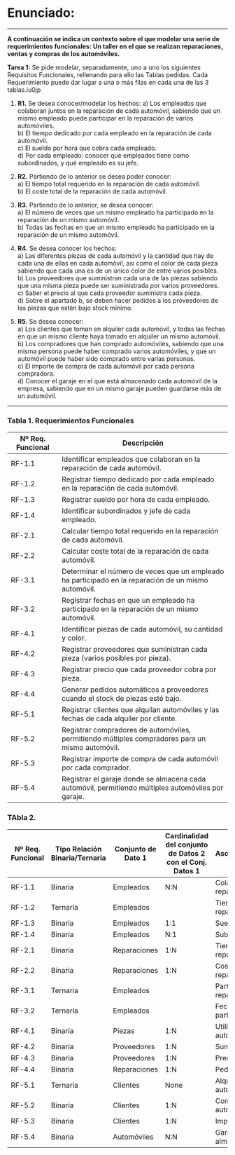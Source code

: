 # Enunciado:

---

**A continuación se indica un contexto sobre el que modelar una serie de requerimientos funcionales: Un taller en el que se realizan reparaciones, ventas y compras de los automóviles.**

**Tarea 1:** Se pide modelar, separadamente, uno a uno los siguientes Requisitos Funcionales, rellenando para ello las Tablas pedidas. Cada Requerimiento puede dar lugar a una o más filas en cada una de las 3 tablas.iu0jp
1. **R1.** Se desea conocer/modelar los hechos:
   a) Los empleados que colaboran juntos en la reparación de cada automóvil, sabiendo que un mismo empleado puede participar en la reparación de varios automóviles.  
   b) El tiempo dedicado por cada empleado en la reparación de cada automóvil.  
   c) El sueldo por hora que cobra cada empleado.  
   d) Por cada empleado: conocer qué empleados tiene como subordinados, y qué empleado es su jefe.

2. **R2.** Partiendo de lo anterior se desea poder conocer:  
   a) El tiempo total requerido en la reparación de cada automóvil.  
   b) El coste total de la reparación de cada automóvil.

3. **R3.** Partiendo de lo anterior, se desea conocer:  
   a) El número de veces que un mismo empleado ha participado en la reparación de un mismo automóvil.  
   b) Todas las fechas en que un mismo empleado ha participado en la reparación de un mismo automóvil.

4. **R4.** Se desea conocer los hechos:  
   a) Las diferentes piezas de cada automóvil y la cantidad que hay de cada una de ellas en cada automóvil, así como el color de cada pieza sabiendo que cada una es de un único color de entre varios posibles.  
   b) Los proveedores que suministran cada una de las piezas sabiendo que una misma pieza puede ser suministrada por varios proveedores.  
   c) Saber el precio al que cada proveedor suministra cada pieza.  
   d) Sobre el apartado b, se deben hacer pedidos a los proveedores de las piezas que estén bajo stock mínimo.

5. **R5.** Se desea conocer:  
   a) Los clientes que toman en alquiler cada automóvil, y todas las fechas en que un mismo cliente haya tomado en alquiler un mismo automóvil.  
   b) Los compradores que han comprado automóviles, sabiendo que una misma persona puede haber comprado varios automóviles, y que un automóvil puede haber sido comprado entre varias personas.  
   c) El importe de compra de cada automóvil por cada persona compradora.  
   d) Conocer el garaje en el que está almacenado cada automóvil de la empresa, sabiendo que en un mismo garaje pueden guardarse más de un automóvil.

--- 

### Tabla 1. Requerimientos Funcionales

| Nº Req. Funcional | Descripción                                                                                                                 |
|--------------------|-----------------------------------------------------------------------------------------------------------------------------|
| RF-1.1             | Identificar empleados que colaboran en la reparación de cada automóvil.                                                     |
| RF-1.2             | Registrar tiempo dedicado por cada empleado en la reparación de cada automóvil.                                             |
| RF-1.3             | Registrar sueldo por hora de cada empleado.                                                                                 |
| RF-1.4             | Identificar subordinados y jefe de cada empleado.                                                                           |
| RF-2.1             | Calcular tiempo total requerido en la reparación de cada automóvil.                                                         |
| RF-2.2             | Calcular coste total de la reparación de cada automóvil.                                                                    |
| RF-3.1             | Determinar el número de veces que un empleado ha participado en la reparación de un mismo automóvil.                        |
| RF-3.2             | Registrar fechas en que un empleado ha participado en la reparación de un mismo automóvil.                                  |
| RF-4.1             | Identificar piezas de cada automóvil, su cantidad y color.                                                                  |
| RF-4.2             | Registrar proveedores que suministran cada pieza (varios posibles por pieza).                                                |
| RF-4.3             | Registrar precio que cada proveedor cobra por pieza.                                                                         |
| RF-4.4             | Generar pedidos automáticos a proveedores cuando el stock de piezas esté bajo.                                              |
| RF-5.1             | Registrar clientes que alquilan automóviles y las fechas de cada alquiler por cliente.                                       |
| RF-5.2             | Registrar compradores de automóviles, permitiendo múltiples compradores para un mismo automóvil.                             |
| RF-5.3             | Registrar importe de compra de cada automóvil por cada comprador.                                                            |
| RF-5.4             | Registrar el garaje donde se almacena cada automóvil, permitiendo múltiples automóviles por garaje.                          |

### TAbla 2.
| Nº Req. Funcional | Tipo Relación Binaria/Ternaria | Conjunto de Dato 1 | Cardinalidad del conjunto de Datos 2 con el Conj. Datos 1 | Asociación/Relación         | Cardinalidad del conjunto de Datos 1 con el Conj. Datos 2 | Conjunto de Dato 2 | Conjunto de Dato 3 |
|--------------------|--------------------------------|---------------------|-----------------------------------------------------------|-----------------------------|-----------------------------------------------------------|---------------------|--------------------|
| RF-1.1             | Binaria                       | Empleados           | N:N    | Colaboran en reparaciones   | N:N | Reparaciones        |                |
| RF-1.2             | Ternaria                      | Empleados           |        | Tiempo dedicado a reparaciones |      | Reparaciones        | Automóviles    |
| RF-1.3             | Binaria                       | Empleados           | 1:1    | Sueldo por hora             | 1:1     | Sueldo              |                |
| RF-1.4             | Binaria                       | Empleados           | N:1    | Subordinado-Jefe            | 1:N     | Empleados           |                |
| RF-2.1             | Binaria                       | Reparaciones        | 1:N    | Tiempo total de reparación  | N:1     | Automóviles         |                |
| RF-2.2             | Binaria                       | Reparaciones        | 1:N    | Coste total de reparación   | N:1     | Automóviles         |                |
| RF-3.1             | Ternaria                      | Empleados           |        | Participan en reparaciones  |         | Reparaciones        | Automóviles    |
| RF-3.2             | Ternaria                      | Empleados           |        | Fechas de participación     |         | Reparaciones        | Fechas         |
| RF-4.1             | Binaria                       | Piezas              | 1:N    | Utiliza piezas en automóviles | 1:1     | Automóviles       |                |
| RF-4.2             | Binaria                       | Proveedores         | 1:N    | Suministran piezas          | N:1     | Piezas              |                |
| RF-4.3             | Binaria                       | Proveedores         | 1:N    | Precio por pieza            | N:1     | Piezas              |                |
| RF-4.4             | Binaria                       | Reparaciones        | 1:N    | Pedidos automáticos         | N:1     | Proveedores         |                |
| RF-5.1             | Ternaria                      | Clientes            | None   | Alquiler de automóviles     | None    | Automóviles         | Fechas         |
| RF-5.2             | Binaria                       | Clientes            | 1:N    | Compra de automóviles       | N:1     | Automóviles         |                |
| RF-5.3             | Binaria                       | Clientes            | 1:N    | Importe de compra           | N:1     | Automóviles         |                |
| RF-5.4             | Binaria                       | Automóviles         | N:N    | Garaje de almacenamiento    | N:N     | Garajes             |                |




